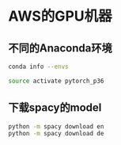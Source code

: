 # AWS的GPU机器

## 不同的Anaconda环境

```sh
conda info --envs

source activate pytorch_p36
```

## 下载spacy的model

```sh
python -m spacy download en
python -m spacy download de
```
